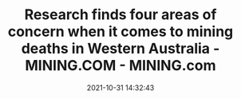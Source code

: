 ---
"title": "Research finds four areas of concern when it comes to mining deaths in Western Australia - MINING.COM - MINING.com"
"date": "2021-10-31 14:32:43"
"feed_name": "GOOGLENEWSMINING"
"feed_website": "https://news.google.com/search?q=mining%2Bincident&hl=en-US&gl=US&ceid=US:en"
"feed_rss": "https://news.google.com/rss/search?q=mining%2Bincident&hl=en-US&gl=US&ceid=US:en"
"link": "https://www.mining.com/research-finds-four-areas-of-concern-when-it-comes-to-mining-deaths-in-western-australia/"
"source": "{'href': 'https://www.mining.com', 'title': 'MINING.com'}"
"file": "_posts/2021-1-1-a9510af83356b8fa9a6a1ce643afe7c524bc4d06.md"
"accident": "0"
"drilling": "0"
"dead": "0"
"injured": "0"
"arrested": "0"
"place": "unknown place"
"where": "unknown site"
"causes": "unknown"
"place_uri": "unknown place"
---